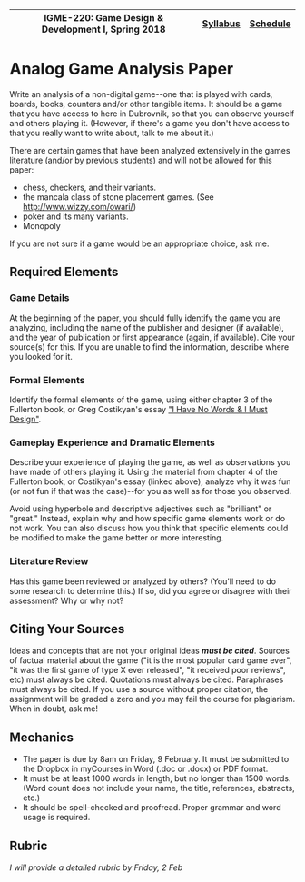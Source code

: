 |  IGME-220: Game Design & Development I, Spring 2018 | [Syllabus](README.md) | [Schedule](Schedule.md) |
|----|----|----|

# Analog Game Analysis Paper

Write an analysis of a non-digital game--one that is played with cards, boards, books, counters and/or other tangible items. It should be a game that you have access to here in Dubrovnik, so that you can observe yourself and others playing it. (However, if there's a game you don't have access to that you really want to write about, talk to me about it.)

There are certain games that have been analyzed extensively in the games literature (and/or by previous students) and will not be allowed for this paper:
* chess, checkers, and their variants.
* the mancala class of stone placement games. (See http://www.wizzy.com/owari/)
* poker and its many variants.
* Monopoly

If you are not sure if a game would be an appropriate choice, ask me.

## Required Elements

### Game Details
At the beginning of the paper, you should fully identify the game you are analyzing, including the name of the publisher and designer (if available), and the year of publication or first appearance (again, if available). Cite your source(s) for this. If you are unable to find the information, describe where you looked for it. 

### Formal Elements
Identify the formal elements of the game, using either chapter 3 of the Fullerton book, or Greg Costikyan's essay ["I Have No Words & I Must Design"](costikyan.pdf). 

### Gameplay Experience and Dramatic Elements
Describe your experience of playing the game, as well as observations you have made of others playing it. Using the material from chapter 4 of the Fullerton book, or Costikyan's essay (linked above), analyze why it was fun (or not fun if that was the case)--for you as well as for those you observed. 

Avoid using hyperbole and descriptive adjectives such as "brilliant" or "great." Instead, explain why and how specific game elements work or do not work. You can also discuss how you think that specific elements could be modified to make the game better or more interesting. 

### Literature Review
Has this game been reviewed or analyzed by others? (You'll need to do some research to determine this.) If so, did you agree or disagree with their assessment? Why or why not?

## Citing Your Sources
Ideas and concepts that are not your original ideas ***must be cited***. Sources of factual material about the game ("it is the most popular card game ever", "it was the first game of type X ever released", "it received poor reviews", etc) must always be cited. Quotations must always be cited. Paraphrases must always be cited. If you use a source without proper citation, the assignment will be graded a zero and you may fail the course for plagiarism. When in doubt, ask me! 

## Mechanics
* The paper is due by 8am on Friday, 9 February. It must be submitted to the Dropbox in myCourses in Word (.doc or .docx) or PDF format. 
* It must be at least 1000 words in length, but no longer than 1500 words. (Word count does not include your name, the title, references, abstracts, etc.)
* It should be spell-checked and proofread. Proper grammar and word usage is required.

## Rubric
*I will provide a detailed rubric by Friday, 2 Feb*
